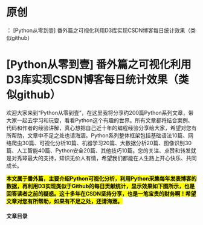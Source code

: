 # 原创
：  [Python从零到壹] 番外篇之可视化利用D3库实现CSDN博客每日统计效果（类似github）

# [Python从零到壹] 番外篇之可视化利用D3库实现CSDN博客每日统计效果（类似github）

欢迎大家来到“Python从零到壹”，在这里我将分享约200篇Python系列文章，带大家一起去学习和玩耍，看看Python这个有趣的世界。所有文章都将结合案例、代码和作者的经验讲解，真心想把自己近十年的编程经验分享给大家，希望对您有所帮助，文章中不足之处也请海涵。Python系列整体框架包括基础语法10篇、网络爬虫30篇、可视化分析10篇、机器学习20篇、大数据分析20篇、图像识别30篇、人工智能40篇、Python安全20篇、其他技巧10篇。您的关注、点赞和转发就是对秀璋最大的支持，知识无价人有情，希望我们都能在人生路上开心快乐、共同成长。

<mark>**本文属于番外篇，主要介绍Python可视化分析，利用Python采集每年发表博客的数据，再利用D3实现类似于Github的每日贡献统计，显示效果如下图所示，也是回答读者之前的疑惑。这十多年在CSDN坚持分享，也是一笔宝贵的财务啊！希望文章对您有所帮助，如果有不足之处，还请海涵。**</mark>

#### 文章目录

